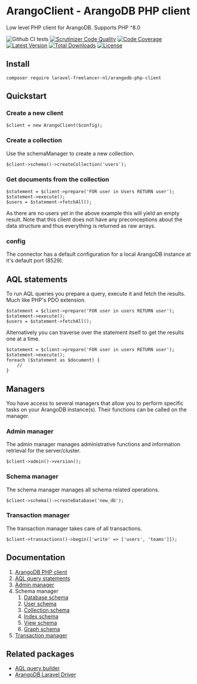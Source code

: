 # ArangoClient - ArangoDB PHP client

Low level PHP client for ArangoDB. Supports PHP ^8.0

![Github CI tests](https://github.com/LaravelFreelancerNL/arangodb-php-client/workflows/CI%20tests/badge.svg)
[![Scrutinizer Code Quality](https://scrutinizer-ci.com/g/LaravelFreelancerNL/arangodb-php-client/badges/quality-score.png?b=next)](https://scrutinizer-ci.com/g/LaravelFreelancerNL/arangodb-php-client/?branch=next)
[![Code Coverage](https://scrutinizer-ci.com/g/LaravelFreelancerNL/arangodb-php-client/badges/coverage.png?b=next)](https://scrutinizer-ci.com/g/LaravelFreelancerNL/arangodb-php-client/?branch=next)
<a href="https://packagist.org/packages/laravel-freelancer-nl/arangodb-php-client"><img src="https://poser.pugx.org/laravel-freelancer-nl/arangodb-php-client/v/stable" alt="Latest Version"></a>
<a href="https://packagist.org/packages/laravel-freelancer-nl/arangodb-php-client"><img src="https://poser.pugx.org/laravel-freelancer-nl/arangodb-php-client/downloads" alt="Total Downloads"></a>
<a href="https://packagist.org/packages/laravel-freelancer-nl/arangodb-php-client"><img src="https://poser.pugx.org/laravel-freelancer-nl/arangodb-php-client/license" alt="License"></a>

## Install

```
composer require laravel-freelancer-nl/arangodb-php-client
```
## Quickstart

### Create a new client
``` 
$client = new ArangoClient($config);
``` 

### Create a collection
Use the schemaManager to create a new collection.
``` 
$client->schema()->createCollection('users');
``` 

### Get documents from the collection
``` 
$statement = $client->prepare('FOR user in Users RETURN user');
$statement->execute();
$users = $statement->fetchAll(); 
```
As there are no users yet in the above example this will yield an empty result.
Note that this client does not have any preconceptions about the data structure 
and thus everything is returned as raw arrays.

### config
The connector has a default configuration for a local ArangoDB instance at it's default port (8529).

## AQL statements
To run AQL queries you prepare a query, execute it and fetch the results. Much like PHP's PDO extension.

``` 
$statement = $client->prepare('FOR user in users RETURN user');
$statement->execute();
$users = $statement->fetchAll(); 
```

Alternatively you can traverse over the statement itself to get the results one at a time.
``` 
$statement = $client->prepare('FOR user in users RETURN user');
$statement->execute();
foreach ($statement as $document) {
    //
}
```

## Managers
You have access to several managers that allow you to perform specific tasks on your ArangoDB instance(s).
Their functions can be called on the manager.

### Admin manager
The admin manager manages administrative functions and information retrieval for the server/cluster.
``` 
$client->admin()->version();
```

### Schema manager
The schema manager manages all schema related operations.
``` 
$client->schema()->createDatabase('new_db');
```

### Transaction manager
The transaction manager takes care of all transactions. 
``` 
$client->transactions()->begin(['write' => ['users', 'teams']]);
```

## Documentation
1) [ArangoDB PHP client](docs/arangodb-client.md)
2) [AQL query statements](docs/statements.md)
3) [Admin manager](docs/admin-manager.md)
4) Schema manager
    1) [Database schema](docs/schema-databases.md)
    2) [User schema](docs/schema-users.md)
    3) [Collection schema](docs/schema-collections.md)
    4) [Index schema](docs/schema-indexes.md)
    5) [View schema](docs/schema-views.md)
    6) [Graph schema](docs/schema-graphs.md)
5) [Transaction manager](docs/transaction-manager.md)

## Related packages
* [AQL query builder](https://github.com/LaravelFreelancerNL/fluentaql)
* [ArangoDB Laravel Driver](https://github.com/LaravelFreelancerNL/laravel-arangodb)
